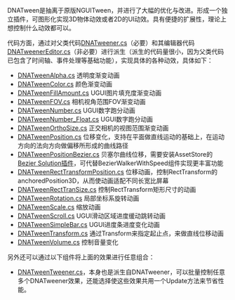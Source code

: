 DNATween是抽离于原版NGUITween，并进行了大幅的优化与改进。形成一个独立插件，可图形化实现3D物体动效或者2D的UI动效。具有便捷的扩展性，理论上想控制什么动效都可以。

代码方面，通过对父类代码[DNATweener.cs](./DNATweener.cs)（必要）和其编辑器代码[DNATweenerEditor.cs](./Editor/DNATweenerEditor.cs)（非必要）进行派生（派生的代码量很小，因为父类代码已包含了时间轴、事件处理等基础功能），实现具体的各种动效，具体如下：

- [DNATweenAlpha.cs](./DNATweenAlpha.cs) 透明度渐变动画
- [DNATweenColor.cs](./DNATweenColor) 颜色渐变动画
- [DNATweenFillAmount.cs](./DNATweenFillAmount.cs) UGUI图片填充度渐变动画
- [DNATweenFOV.cs](./DNATweenFOV.cs) 相机视角范围FOV渐变动画
- [DNATweenNumber.cs](./DNATweenNumber.cs) UGUI数字跑分动画
- [DNATweenNumber_Float.cs](./DNATweenNumber_Float.cs) UGUI数字跑分动画
- [DNATweenOrthoSize.cs](./DNATweenOrthoSize.cs) 正交相机的视图范围渐变动画
- [DNATweenPosition.cs](./DNATweenPosition.cs) 位移变化，支持在平面做直线运动的基础上，在运动方向的法向方向做偏移所形成的曲线路径
- [DNATweenPositionBezier.cs](./DNATweenPositionBezier.cs)   贝塞尔曲线位移，需要安装AssetStore的[Bezier Solution插件](https://assetstore.unity.com/packages/tools/level-design/bezier-solution-113074)，可代替BezierWalkerWithSpeed组件实现更丰富功能
- [DNATweenRectTransformPosition.cs](./DNATweenRectTransformPosition.cs) 位移动画，控制RectTransform的anchoredPosition3D，从而使动画适配不同长宽比屏幕
- [DNATweenRectTranSize.cs](./DNATweenRectTranSize.cs) 控制RectTransform矩形尺寸的动画
- [DNATweenRotation.cs](./DNATweenRotation.cs) 局部坐标系旋转动画
- [DNATweenScale.cs](./DNATweenScale.cs) 缩放动画
- [DNATweenScroll.cs](./DNATweenScroll.cs) UGUI滑动区域进度缓动跳转动画
- [DNATweenSimpleBar.cs](./DNATweenSimpleBar.cs) UGUI进度条进度变化动画
- [DNATweenTransform.cs](./DNATweenTransform.cs) 通过Transform来指定起止点，来做直线位移动画
- [DNATweenVolume.cs](./DNATweenVolume.cs) 控制音量变化

另外还可以通过以下组件将上面的效果进行任意组合：

- [DNATweenTweener.cs](./DNATweenTweener.cs)，本身也是派生自DNATweener，可以批量控制任意多个DNATweener效果，还能选择使这些效果共用一个Update方法来节省性能。

